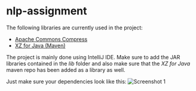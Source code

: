 # nlp-assignment

The following libraries are currently used in the project:
* [Apache Commons Compress](http://commons.apache.org/proper/commons-compress/index.html)
* [XZ for Java (Maven)](http://tukaani.org/xz/java.html)

The project is mainly done using IntelliJ IDE. Make sure to add the JAR libraries contained in the _lib_ folder and also make sure that the _XZ for Java_ maven repo has been added as a library as well.

Just make sure your dependencies look like this:
![Screenshot 1](http://i.imgur.com/o970GQ9.png)
